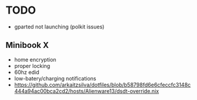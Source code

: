 # TODO

- gparted not launching (polkit issues)

## Minibook X

- home encryption
- proper locking
- 60hz edid
- low-batery/charging notifications
- https://github.com/arkaitzsilva/dotfiles/blob/b58798fd6e6cfeccfc3148c444a94ac00bca2cd2/hosts/Alienware13/dsdt-override.nix
